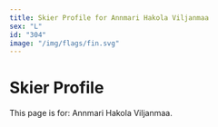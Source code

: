 ```yaml
---
title: Skier Profile for Annmari Hakola Viljanmaa
sex: "L"
id: "304"
image: "/img/flags/fin.svg" 
---
```


# Skier Profile

This page is for: Annmari Hakola Viljanmaa.
    